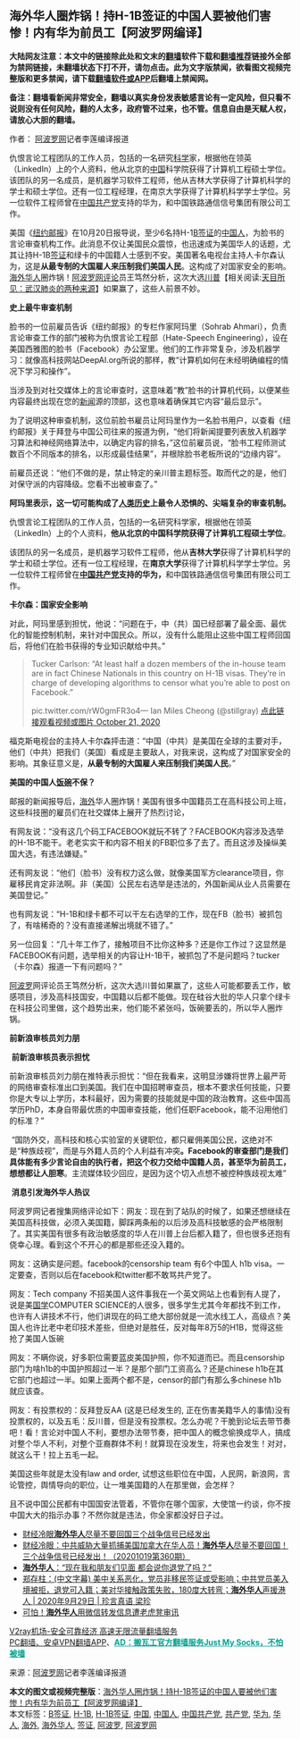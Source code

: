  <h2>海外华人圈炸锅！持H-1B签证的中国人要被他们害惨！内有华为前员工【阿波罗网编译】</h2> <p class="notice"><b>大陆网友注意：本文中的链接除此处和文末的<a href="https://github.com/bannedbook/fanqiang" >翻墙</a>软件下载和<a href="https://github.com/killgcd/justmysocks/blob/master/README.md">翻墙推荐</a>链接外全部为禁网链接，未翻墙状态下打不开，请勿点击。此为文字版禁闻，欲看图文视频完整版和更多禁闻，请下载<a href="https://github.com/bannedbook/fanqiang">翻墙软件或APP</a>后翻墙上禁闻网。</p><p>备注：翻墙看新闻非常安全，翻墙以真实身份发表敏感言论有一定风险，但只看不说则没有任何风险，翻的人太多，政府管不过来，也不管。信息自由是天赋人权，请放心大胆的翻墙。</b></p>  <div class="entry"> <p>作者： <span class='wp_keywordlink_affiliate'><a href="https://www.aboluowang.com/" title="阿波罗网" target="_blank">阿波罗网</a></span>记者李莲编译报道</p> <p id="summary">仇恨言论工程团队的工作人员，包括的一名研究<span class='wp_keywordlink'><a href="https://www.bannedbook.org/forum11/topic309.html" title="禁片：“科学”的棍子" target="_blank">科学</a></span>家，根据他在领英（LinkedIn）上的个人资料，他从北京的<span class='wp_keywordlink_affiliate'><a href="https://www.bannedbook.org/" title="中国" target="_blank">中国</a></span>科学院获得了计算机工程硕士学位。该团队的另一名成员，是机器学习软件工程师，他从吉林大学获得了计算机科学的学士和硕士学位。还有一位工程经理，在南京大学获得了计算机科学学士学位。另一位软件工程师曾在<a href="https://www.bannedbook.org/bnews/tag/%E4%B8%AD%E5%9B%BD/" class="st_tag internal_tag" rel="tag" title="标签 中国 下的日志">中国</a><a href="https://www.bannedbook.org/bnews/tag/%e5%85%b1%e4%ba%a7%e5%85%9a/" class="st_tag internal_tag" rel="tag" title="标签 共产党 下的日志">共产党</a>支持的华为，和中国铁路通信信号集团有限公司工作。</p> <p>美国《<a href="https://nypost.com/2020/10/20/meet-your-chinese-facebook-censors/?fbclid=IwAR3gT8d9eOHdXJqHywUEzyQIF3cx76QyWuWrG7CU53b1eVJYLzEuzNm4ND8">纽约邮报</a>》在10月20日报导说，至少6名持H-1<a href="https://www.bannedbook.org/bnews/tag/B%E7%AD%BE%E8%AF%81/" class="st_tag internal_tag" rel="tag" title="标签 B签证 下的日志">B签证</a>的<a href="https://www.bannedbook.org/bnews/tag/%e4%b8%ad%e5%9b%bd%e4%ba%ba/" class="st_tag internal_tag" rel="tag" title="标签 中国人 下的日志">中国人</a>，为脸书的言论审查机构工作。此消息不仅让美国民众震惊，也迅速成为美国华人的话题，尤其让持H-1B<a href="https://www.bannedbook.org/bnews/tag/%e7%ad%be%e8%af%81/" class="st_tag internal_tag" rel="tag" title="标签 签证 下的日志">签证</a>和绿卡的中国籍人士感到不安。美国著名电视台主持人卡尔森认为，这是<strong>从最专制的大国雇人来压制我们美国人民</strong>。这构成了对国家安全的影响。<a href="https://www.bannedbook.org/bnews/tag/%E6%B5%B7%E5%A4%96%E5%8D%8E%E4%BA%BA/" class="st_tag internal_tag" rel="tag" title="标签 海外华人 下的日志">海外华人</a>圈炸锅！<a href="https://www.bannedbook.org/bnews/tag/%e9%98%bf%e6%b3%a2%e7%bd%97%e7%bd%91/" class="st_tag internal_tag" rel="tag" title="标签 阿波罗网 下的日志">阿波罗网</a><span class='wp_keywordlink_affiliate'><a href="https://www.bannedbook.org/bnews/comments/" title="新闻评论" target="_blank">评论</a></span>员王笃然分析，这次大选<span class='wp_keywordlink'><a href="https://www.bannedbook.org/bnews/comments/20200816/1381118.html" title="天目所见：川普将再赢总统大选 共和党掌参众两院" target="_blank">川普</a></span>【相关阅读:<a href='https://www.bannedbook.org/bnews/comments/20200816/1381123.html' target='_blank'>天目所见：武汉肺炎的两种来源</a>】如果赢了，这些人前景不妙。</p> <p></p> <p><strong>史上最牛审查机制</strong></p> <p>脸书的一位前雇员告诉《纽约邮报》的专栏作家阿玛里（Sohrab Ahmari），负责言论审查工作的部门被称为仇恨言论工程部（Hate-Speech Engineering），设在美国西雅图的脸书（Facebook）办公室里。他们的工作非常复杂，涉及机器学习：就像高科技网站DeepAI.org所说的那样，教“计算机如何在未经明确编程的情况下学习和操作”。</p> <p>当涉及到对社交媒体上的言论审查时，这意味着“教”脸书的计算机代码，以便某些内容最终出现在您的<span class='wp_keywordlink_affiliate'><a href="https://www.bannedbook.org/" title="新闻">新闻</a></span>源的顶部，这也意味着确保其它内容“最后显示”。</p> <p>为了说明这种审查机制，这位前脸书雇员让阿玛里作为一名脸书用户，以查看《纽约邮报》关于拜登与中国公司往来的报道为例，“他们将新闻提要列表放入机器学习算法和神经网络算法中，以确定内容的排名，”这位前雇员说，“脸书工程师测试数百个不同版本的排名，以形成最佳结果”，并根除脸书老板所说的“边缘内容”。</p> <p>前雇员还说：“他们不做的是，禁止特定的亲川普主题标签。取而代之的是，他们对保守派的内容降级。您看不出被审查了。”</p> <p><strong>阿玛里表示，这一切可能构成了<span class='wp_keywordlink'><a href="https://www.bannedbook.org/forum3/topic1750.html" title="考古学禁区-被掩藏的人类历史" target="_blank">人类历史</a></span>上最令人恐惧的、尖端复杂的审查机制。</strong></p>  <p>仇恨言论工程团队的工作人员，包括的一名研究科学家，根据他在领英（LinkedIn）上的个人资料，<strong>他从北京的中国科学院获得了计算机工程硕士学位</strong>。</p> <p>该团队的另一名成员，是机器学习软件工程师，他从<strong>吉林大学</strong>获得了计算机科学的学士和硕士学位。还有一位工程经理，在<strong>南京大学</strong>获得了计算机科学学士学位。另一位软件工程师曾在<strong><a href="https://www.bannedbook.org/bnews/tag/%e4%b8%ad%e5%9b%bd%e5%85%b1%e4%ba%a7%e5%85%9a/" class="st_tag internal_tag" rel="tag" title="标签 中国共产党 下的日志">中国共产党</a>支持的华为，</strong>和中国铁路通信信号集团有限公司工作。</p> <p><strong>卡尔森：国家安全影响</strong></p> <p></p> <p>对此，阿玛里感到担忧，他说：“问题在于，中（共）国已经部署了最全面、最优化的智能控制机制，来针对中国民众。所以，没有什么能阻止这些中国工程师回国后，将他们在脸书获得的专业知识献给中共。”</p> <blockquote><p>Tucker Carlson: &#8220;At least half a dozen members of the in-house team are in fact Chinese Nationals in this country on H-1B visas. They&#8217;re in charge of developing algorithms to censor what you&#8217;re able to post on Facebook.&#8221;</p> <p>pic.twitter.com/rW0gmFR3o4— Ian Miles Cheong (@stillgray) <a href="https://twitter.com/stillgray/status/1318806443764576256?ref_src=twsrc%5Etfw">点此链接观看视频或图片 October 21, 2020</a></p></blockquote> <p>福克斯电视台的主持人卡尔森抨击道：“中国（中共）是美国在全球的主要对手，他们（中共）把我们（美国）看成是主要敌人，对我来说，这构成了对国家安全的影响。其象征意义是，<strong>从最专制的大国雇人来压制我们美国人民</strong>。”&nbsp;</p> <p><strong>美国的中国人<span class='wp_keywordlink'><a href="https://www.bannedbook.org/forum11/topic308.html" title="禁片：饭碗是党给的吗？" target="_blank">饭碗</a></span>不保？</strong></p> <p>邮报的新闻报导后，<a href="https://www.bannedbook.org/bnews/tag/%E6%B5%B7%E5%A4%96/" class="st_tag internal_tag" rel="tag" title="标签 海外 下的日志">海外</a>华人圈炸锅！美国有很多中国籍员工在高科技公司上班，这些科技圈的雇员们在社交媒体上展开了热烈讨论，</p>  <p>有网友说：“没有这几个码工FACEBOOK就玩不转了？FACEBOOK内容涉及选举的H-1B不能干。老老实实干和内容不相关的FB职位多了去了。而且这涉及操纵美国大选，有违法嫌疑。”</p> <p>还有网友说：“他们（脸书）没有权力这么做，就像美国军方clearance项目，你雇移民肯定非法啊。非（美国）公民左右选举是违法的，外国新闻从业人员需要在美国登记。”</p> <p>也有网友说：“H-1B和绿卡都不可以干左右选举的工作，现在FB（脸书）被抓包了，有啥稀奇的？没有直接递解出境就不错了。”</p> <p>另一位回复：“几十年工作了，接触项目不比你这种多？还是你工作过？这显然是FACEBOOK有问题，选举相关的内容让H-1B干，被抓包了不是问题吗？tucker（卡尔森）报道一下有问题吗？”</p> <p><a href="https://www.bannedbook.org/bnews/tag/%E9%98%BF%E6%B3%A2%E7%BD%97/" class="st_tag internal_tag" rel="tag" title="标签 阿波罗 下的日志">阿波罗</a>网评论员王笃然分析，这次大选川普如果赢了，这些人可能都要丢工作，敏感项目，涉及高科技国安，中国籍以后都不能做。现在硅谷大批的华人只拿个绿卡在科技公司里做，这个趋势出来，他们能不紧张吗，饭碗要丢的，所以华人圈炸锅。</p> <p><strong>前新浪审核员刘力朋</strong></p> <p><strong></strong></p> <p>&nbsp;<strong>前新浪审核员表示担忧</strong></p> <p><strong></strong></p> <p>前新浪审核员刘力朋在推特表示担忧：“但在我看来，这明显涉嫌将世界上最严苛的网络审查标准出口到美国。我们在中国招聘审查员，根本不要求任何技能，只要你是大专以上学历，本科最好，因为需要的技能就是中国的政治教育。这些中国高学历PhD，本身自带最优质的中国审查技能，他们任职Facebook，能不沿用他们的标准？”</p>  <p>&nbsp;“国防外交，高科技和核心实验室的关键职位，都只雇佣美国公民，这绝对不是“种族歧视”，而是与外籍人员的个人利益有冲突<strong>。Facebook的审查部门是我们具体能有多少言论自由的执行者，把这个权力交给中国籍人员，甚至华为前员工，想想都让人胆寒</strong>。主流媒体较少回应，是因为这个切入点想不被控种族歧视太难”</p> <p>&nbsp;<strong>消息引发海外华人热议</strong></p> <p>阿波罗网记者搜集网络评论如下：网友：现在到了站队的时候了，如果还想继续在美国高科技做，必须入美国籍，脚踩两条船的以后涉及高科技敏感的会严格限制了。其实美国有很多有政治敏感度的华人在川普上台后都入籍了，但也很多还抱有侥幸心理。看到这个不开心的都是那些还没入籍的。</p> <p>网友：这确实是问题。facebook的censorship team 有6个中国人 h1b visa。一定要查，否则以后在facebook和twitter都不敢骂共产党了。</p> <p>网友：Tech company 不招美国人这件事我在一个英文网站上也看到有人提了，说是美<span class='wp_keywordlink'><a href="https://www.bannedbook.org/forum24/" title="国学传统文化禁书" target="_blank">国学</a></span>COMPUTER SCIENCE的人很多，很多学生尤其今年都找不到工作，也许有人讲技术不行，他们讲现在的码工绝大部份就是一流水线工人，高级点？美国人也许比老中老印技术差些，但绝对是胜任，反对每年8万5的H1B，觉得这些抢了美国人饭碗</p> <p>网友：不瞒你说，好多职位需要蓝皮美国护照，你不知道而已。而且censorship部门为啥h1b的中国护照超过一半？是那个部门工资高么？还是chinese h1b在其它部门也超过一半。如果上面两个都不是，censor的部门有那么多chinese h1b 就应该查。</p> <p>网友：有投票权的：反拜登反AA (这是已经发生的, 正在伤害美籍华人的事情)没有投票权的，以及五毛：反川普，但是没有投票权。怎么办呢？干脆到论坛去带节奏吧！看！言论对中国人不利，要想办法带节奏，把中国人的概念偷换成华人，搞成对整个华人不利，对整个亚裔群体不利！就算现在没发生，将来也会发生！对对，就这么干！拉上五毛一起。</p> <p>美国这些年就是太没有law and order, 试想这些职位在中国，人民网，新浪网，言论管控，舆情导向的职位，让一堆美国籍的人在那里做，会怎样？</p> <p>且不说中国公民都有中国国安法管着，不管你在哪个国家，大使馆一约谈，你不按中国大大的指示办事？不然你就是违法，你全家都没好日子过。</p> <ul class='op-related-articles' title='相关阅读'> <li><a href='https://www.bannedbook.org/bnews/taiwannews/20201019/1416294.html' target='_blank'>财经冷眼<b>海外华人</b>尽量不要回国三个战争信号已经发出</a></li> <li><a href='https://www.bannedbook.org/bnews/bannedvideo/20201019/1416254.html' target='_blank'>财经冷眼：中共威胁大量抓捕美国加拿大在华人员！<b>海外华人</b>尽量不要回国！三个战争信号已经发出！（20201019第360期）</a></li> <li><a href='https://www.bannedbook.org/bnews/cbnews/20201006/1408932.html' target='_blank'><b>海外华人</b>：“现在我和朋友们见面 都会说你退党了吗？”</a></li> <li><a href='https://www.bannedbook.org/bnews/bannedvideo/20200929/1405348.html' target='_blank'>郑存柱：(中文字幕) 美中关系恶化，党员非移民签证或受影响；中共党员美入境被拒，退党可入籍；美对华接触政策失败，180度大转弯；<b>海外华人</b>声援港人 | 2020年9月29日 | 珍言真语 梁珍</a></li> <li><a href='https://www.bannedbook.org/bnews/comments/20200927/1403870.html' target='_blank'>可怕！<b>海外华人</b>用微信转发信息遭老虎凳审讯</a></li> </ul> <p class="texttj"> <a href="https://www.bannedbook.org/forum23/topic22702.html" target="_blank">V2ray机场-安全可靠经济 高速无限流量翻墙服务</a><br/> <a href="https://github.com/bannedbook/fanqiang/wiki/%E7%A6%81%E9%97%BB%E7%BD%91%E5%AE%89%E5%8D%93%E7%BF%BB%E5%A2%99%E6%96%B0%E9%97%BBAPP" target="_blank">PC翻墙、安卓VPN翻墙APP</a>、<span onclick="window.open('https://github.com/killgcd/justmysocks/blob/master/README.md')" style="font-weight:bold;color:#00A191;cursor:pointer;text-decoration:underline;outline:none">AD：搬瓦工官方翻墙服务Just My Socks，不怕被墙</span></p><p> 来源：<a href="https://www.aboluowang.com/2020/1023/1515371.html" target="_blank">阿波罗网</a>记者李莲编译报道 </p> <a name='sharetosocial'></a>       <div><b>本文的图文或视频完整版</b>：<a href='https://www.bannedbook.org/bnews/cnnews/20201023/1419108.html'>海外华人圈炸锅！持H-1B签证的中国人要被他们害惨！内有华为前员工【阿波罗网编译】</a></div>  </div><!--END ENTRY--> <div class="postfooter"> <div>本文标签：<a href="https://www.bannedbook.org/bnews/tag/B%E7%AD%BE%E8%AF%81/" rel="tag">B签证</a>, <a href="https://www.bannedbook.org/bnews/tag/h-1b/" rel="tag">H-1B</a>, <a href="https://www.bannedbook.org/bnews/tag/H-1B%E7%AD%BE%E8%AF%81/" rel="tag">H-1B签证</a>, <a href="https://www.bannedbook.org/bnews/tag/%E4%B8%AD%E5%9B%BD/" rel="tag">中国</a>, <a href="https://www.bannedbook.org/bnews/tag/%e4%b8%ad%e5%9b%bd%e4%ba%ba/" rel="tag">中国人</a>, <a href="https://www.bannedbook.org/bnews/tag/%e4%b8%ad%e5%9b%bd%e5%85%b1%e4%ba%a7%e5%85%9a/" rel="tag">中国共产党</a>, <a href="https://www.bannedbook.org/bnews/tag/%e5%85%b1%e4%ba%a7%e5%85%9a/" rel="tag">共产党</a>, <a href="https://www.bannedbook.org/bnews/tag/%e5%8d%8e%e4%b8%ba/" rel="tag">华为</a>, <a href="https://www.bannedbook.org/bnews/tag/%e5%8d%8e%e4%ba%ba/" rel="tag">华人</a>, <a href="https://www.bannedbook.org/bnews/tag/%E6%B5%B7%E5%A4%96/" rel="tag">海外</a>, <a href="https://www.bannedbook.org/bnews/tag/%E6%B5%B7%E5%A4%96%E5%8D%8E%E4%BA%BA/" rel="tag">海外华人</a>, <a href="https://www.bannedbook.org/bnews/tag/%e7%ad%be%e8%af%81/" rel="tag">签证</a>, <a href="https://www.bannedbook.org/bnews/tag/%E9%98%BF%E6%B3%A2%E7%BD%97/" rel="tag">阿波罗</a>, <a href="https://www.bannedbook.org/bnews/tag/%e9%98%bf%e6%b3%a2%e7%bd%97%e7%bd%91/" rel="tag">阿波罗网</a></div>  </div><!--END POSTFOOTER--> 